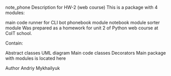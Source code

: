 note_phone
Description for HW-2 (web course)
This is a package with 4 modules:

main code runner for CLI bot
phonebook module
notebook module
sorter module
Was prepared as a homework for unit 2 of Python web course at CoIT school.

Contain:

Abstract classes
UML diagram
Main code classes
Decorators
Main package with modules is located here

Author Andriy Mykhailyuk
